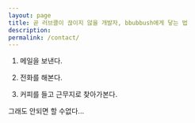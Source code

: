 ```yaml
---
layout: page
title: 곧 러브콜이 끊이지 않을 개발자, bbubbush에게 닿는 법
description: 
permalink: /contact/
---
```

1. 메일을 보낸다.

2. 전화를 해본다.

3. 커피를 들고 근무지로 찾아가본다.

그래도 안되면 할 수없다...